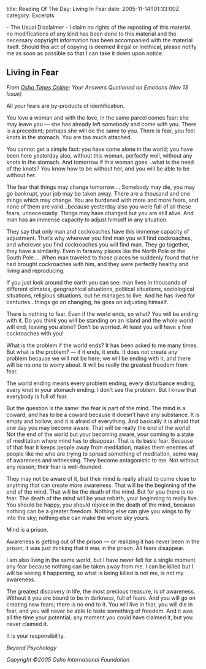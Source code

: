 title: Reading Of The Day: Living In Fear
date: 2005-11-14T01:33:00Z
category: Excerpts

\- The Usual Disclaimer -
I claim no rights of the reposting of this material, no modifications of any kind has been done to this material and the necessary copyright information has been accompanied with the material itself. Should this act of copying is deemed illegal or inethical, please notify me as soon as possible so that I can take it down upon notice.

## Living in Fear

*From [Osho Times Online](http://www.osho.com/Main.cfm?Area=Magazine&Language=English): Your Answers Quetioned on Emotions (Nov 13 Issue)*

All your fears are by-products of identification.

You love a woman and with the love, in the same parcel comes fear: she may leave you — she has already left somebody and come with you. There is a precedent; perhaps she will do the same to you. There is fear, you feel knots in the stomach. You are too much attached.

You cannot get a simple fact: you have come alone in the world; you have been here yesterday also, without this woman, perfectly well, without any knots in the stomach. And tomorrow if this woman goes…what is the need of the knots? You know how to be without her, and you will be able to be without her.

The fear that things may change tomorrow…. Somebody may die, you may go bankrupt, your job may be taken away. There are a thousand and one things which may change. You are burdened with more and more fears, and none of them are valid…because yesterday also you were full of all these fears, unnecessarily. Things may have changed but you are still alive. And man has an immense capacity to adjust himself in any situation.

They say that only man and cockroaches have this immense capacity of adjustment. That’s why wherever you find man you will find cockroaches, and wherever you find cockroaches you will find man. They go together, they have a similarity. Even in faraway places like the North Pole or the South Pole…. When man traveled to those places he suddenly found that he had brought cockroaches with him, and they were perfectly healthy and living and reproducing.

If you just look around the earth you can see: man lives in thousands of different climates, geographical situations, political situations, sociological situations, religious situations, but he manages to live. And he has lived for centuries…things go on changing, he goes on adjusting himself.

There is nothing to fear. Even if the world ends, so what? You will be ending with it. Do you think you will be standing on an island and the whole world will end, leaving you alone? Don’t be worried. At least you will have a few cockroaches with you!

What is the problem if the world ends? It has been asked to me many times. But what is the problem? — if it ends, it ends. It does not create any problem because we will not be here; we will be ending with it, and there will be no one to worry about. It will be really the greatest freedom from fear.

The world ending means every problem ending, every disturbance ending, every knot in your stomach ending. I don’t see the problem. But I know that everybody is full of fear.

But the question is the same: the fear is part of the mind. The mind is a coward, and has to be a coward because it doesn’t have any substance. It is empty and hollow, and it is afraid of everything. And basically it is afraid that one day you may become aware. That will be really the end of the world! Not the end of the world but your becoming aware, your coming to a state of meditation where mind has to disappear. That is its basic fear. Because of that fear it keeps people away from meditation, makes them enemies of people like me who are trying to spread something of meditation, some way of awareness and witnessing. They become antagonistic to me. Not without any reason; their fear is well-founded.

They may not be aware of it, but their mind is really afraid to come close to anything that can create more awareness. That will be the beginning of the end of the mind. That will be the death of the mind. But for you there is no fear. The death of the mind will be your rebirth, your beginning to really live. You should be happy, you should rejoice in the death of the mind, because nothing can be a greater freedom. Nothing else can give you wings to fly into the sky; nothing else can make the whole sky yours.

Mind is a prison.

Awareness is getting out of the prison — or realizing it has never been in the prison; it was just thinking that it was in the prison. All fears disappear.

I am also living in the same world, but I have never felt for a single moment any fear because nothing can be taken away from me. I can be killed but I will be seeing it happening, so what is being killed is not me, is not my awareness.

The greatest discovery in life, the most precious treasure, is of awareness. Without it you are bound to be in darkness, full of fears. And you will go on creating new fears; there is no end to it. You will live in fear, you will die in fear, and you will never be able to taste something of freedom. And it was all the time your potential; any moment you could have claimed it, but you never claimed it.

It is your responsibility.

*Beyond Psychology*

*Copyright ©2005 Osho International Foundation*
